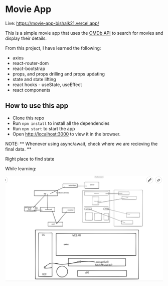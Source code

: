 # Movie App

Live: https://movie-app-bishalk21.vercel.app/

This is a simple movie app that uses the [OMDb API](http://www.omdbapi.com/) to search for movies and display their details.

From this project, I have learned the following:

- axios
- react-router-dom
- react-bootstrap
- props, and props drilling and props updating
- state and state lifting
- react hooks - useState, useEffect
- react components

## How to use this app

- Clone this repo
- Run `npm install` to install all the dependencies
- Run `npm start` to start the app
- Open [http://localhost:3000](http://localhost:3000) to view it in the browser.

NOTE: ** Whenever using async/await, check where we are recieving the final data. **

Right place to find state

While learning:

<img src="./learning.png">
